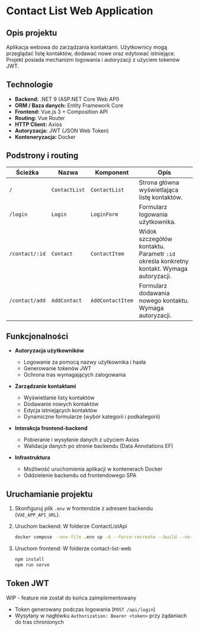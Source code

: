 # Contact List Web Application

## Opis projektu

Aplikacja webowa do zarządzania kontaktami. Użytkownicy mogą przeglądać listę kontaktów, dodawać nowe oraz edytować istniejące. Projekt posiada mechanizm logowania i autoryzacji z użyciem tokenów JWT.

## Technologie

* **Backend:** .NET 9 (ASP.NET Core Web API)
* **ORM / Baza danych:** Entity Framework Core
* **Frontend:** Vue.js 3 + Composition API
* **Routing:** Vue Router
* **HTTP Client:** Axios
* **Autoryzacja:** JWT (JSON Web Token)
* **Konteneryzacja:** Docker

## Podstrony i routing

| Ścieżka        | Nazwa         | Komponent        | Opis                                                                                     |
| -------------- | ------------- | ---------------- | ---------------------------------------------------------------------------------------- |
| `/`            | `ContactList` | `ContactList`    | Strona główna wyświetlająca listę kontaktów.                                             |
| `/login`       | `Login`       | `LoginForm`      | Formularz logowania użytkownika.                                                         |
| `/contact/:id` | `Contact`     | `ContactItem`    | Widok szczegółów kontaktu. Parametr `:id` określa konkretny kontakt. Wymaga autoryzacji. |
| `/contact/add` | `AddContact`  | `AddContactItem` | Formularz dodawania nowego kontaktu. Wymaga autoryzacji.                                 |

## Funkcjonalności

* **Autoryzacja użytkowników**

  * Logowanie za pomocą nazwy użytkownika i hasła
  * Generowanie tokenów JWT
  * Ochrona tras wymagających zalogowania

* **Zarządzanie kontaktami**

  * Wyświetlanie listy kontaktów
  * Dodawanie nowych kontaktów
  * Edycja istniejących kontaktów
  * Dynamiczne formularze (wybór kategorii i podkategorii)

* **Interakcja frontend-backend**

  * Pobieranie i wysyłanie danych z użyciem Axios
  * Walidacja danych po stronie backendu (Data Annotations EF)

* **Infrastruktura**

  * Możliwość uruchomienia aplikacji w kontenerach Docker
  * Oddzielenie backendu od frontendowego SPA

## Uruchamianie projektu

1. Skonfiguruj plik `.env` w frontendzie z adresem backendu (`VUE_APP_API_URL`).
2. Uruchom backend:
   W folderze ContactListApi
   
   ```bash
   docker compose --env-file .env up -d --force-recreate --build --no-deps
   ```
3. Uruchom frontend:
   W folderze contact-list-web

   ```bash
   npm install
   npm run serve
   ```

## Token JWT

WIP - feature nie został do końca zaimplementowany
* Token generowany podczas logowania (`POST /api/login`)
* Wysyłany w nagłówku `Authorization: Bearer <token>` przy żądaniach do tras chronionych
